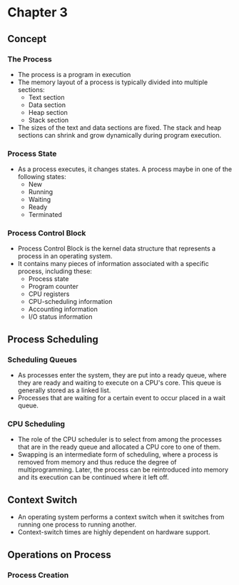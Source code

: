 # Chapter 3
## Concept
### The Process
- The process is a program in execution
- The memory layout of a process is typically divided into multiple sections:
  - Text section
  - Data section
  - Heap section
  - Stack section
- The sizes of the text and data sections are fixed. The stack and heap sections can shrink and grow dynamically during program execution.
### Process State
- As a process executes, it changes states. A process maybe in one of the following states:
  - New
  - Running
  - Waiting
  - Ready
  - Terminated
### Process Control Block
- Process Control Block  is the kernel data structure that represents a process in an operating system.
- It contains many pieces of information associated with a specific process, including these:
  - Process state
  - Program counter
  - CPU registers
  - CPU-scheduling information
  - Accounting information
  - I/O status information
## Process Scheduling
### Scheduling Queues
- As processes enter the system, they are put into a ready queue, where they are ready and waiting to execute on a CPU's core. This queue is generally stored as a linked list.
- Processes that are waiting for a certain event to occur placed in a wait queue.
### CPU Scheduling
- The role of the CPU scheduler is to select from among the processes that are in the ready queue and allocated a CPU core to one of them.
- Swapping is an intermediate form of scheduling, where a process is removed from memory and thus reduce the degree of multiprogramming. Later, the process can be reintroduced into memory and its execution can be continued where it left off.
## Context Switch
- An operating system performs a context switch when it switches from running one process to running another.
- Context-switch times are highly dependent on hardware support.
## Operations on Process
### Process Creation
